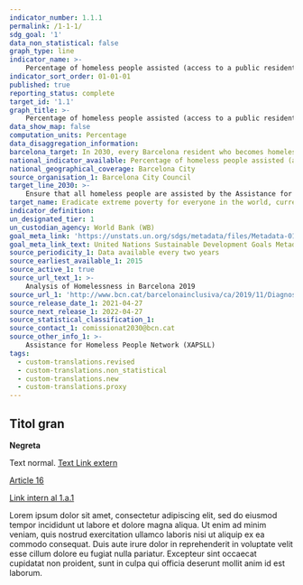 ```yaml
---
indicator_number: 1.1.1
permalink: /1-1-1/
sdg_goal: '1'
data_non_statistical: false
graph_type: line
indicator_name: >-
    Percentage of homeless people assisted (access to a public residential resource, temporary resource or with sustained support)
indicator_sort_order: 01-01-01
published: true
reporting_status: complete
target_id: '1.1'
graph_title: >-
    Percentage of homeless people assisted (access to a public residential resource, temporary resource or with sustained support)
data_show_map: false
computation_units: Percentage
data_disaggregation_information:
barcelona_target: In 2030, every Barcelona resident who becomes homeless will have a bed to sleep in and food on the table, and the number of homeless people will be significantly reduced
national_indicator_available: Percentage of homeless people assisted (access to a public residential resource, temporary resource or with sustained support)
national_geographical_coverage: Barcelona City
source_organisation_1: Barcelona City Council
target_line_2030: >-
    Ensure that all homeless people are assisted by the Assistance for Homeless People Network (XAPSLL)
target_name: Eradicate extreme poverty for everyone in the world, currently measured by a per-person income of less than $1.25 a day.
indicator_definition:
un_designated_tier: 1
un_custodian_agency: World Bank (WB)
goal_meta_link: 'https://unstats.un.org/sdgs/metadata/files/Metadata-01-01-01a.pdf'
goal_meta_link_text: United Nations Sustainable Development Goals Metadata (pdf 894kB)
source_periodicity_1: Data available every two years
source_earliest_available_1: 2015
source_active_1: true
source_url_text_1: >-
    Analysis of Homelessness in Barcelona 2019 
source_url_1: 'http://www.bcn.cat/barcelonainclusiva/ca/2019/11/Diagnosi_sensellarisme_2019_WEB.pdf'
source_release_date_1: 2021-04-27
source_next_release_1: 2022-04-27
source_statistical_classification_1: 
source_contact_1: comissionat2030@bcn.cat
source_other_info_1: >-
    Assistance for Homeless People Network (XAPSLL)
tags:
  - custom-translations.revised
  - custom-translations.non_statistical
  - custom-translations.new
  - custom-translations.proxy
---
```

## Titol gran
**Negreta**

Text normal.
[Text Link extern](https://www.google.com)

[Article 16](http://clkrep.lacity.org/onlinedocs/2018/18-0086_ORD_186084_06-09-2019.pdf)

[Link intern al 1.a.1](/bcn2030/1-a-1)

Lorem ipsum dolor sit amet, consectetur adipiscing elit, sed do eiusmod tempor incididunt ut labore et dolore magna aliqua. Ut enim ad minim veniam, quis nostrud exercitation ullamco laboris nisi ut aliquip ex ea commodo consequat. Duis aute irure dolor in reprehenderit in voluptate velit esse cillum dolore eu fugiat nulla pariatur. Excepteur sint occaecat cupidatat non proident, sunt in culpa qui officia deserunt mollit anim id est laborum.
